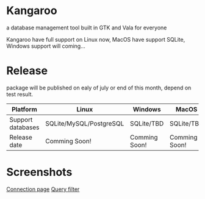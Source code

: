 # Kangaroo
a database management tool built in GTK and Vala for everyone

Kangaroo have full support on Linux now, MacOS have support SQLite, Windows support will coming...


# Release
package will be published on ealy of july or end of this month, depend on test result.

| Platform            | Linux 	                      | Windows       	      | MacOS 	              |
|---------------------|-------------------------------|-----------------------|-----------------------|
| Support databases   | SQLite/MySQL/PostgreSQL       | SQLite/TBD 	          | SQLite/TBD            |
| Release date        | Comming Soon!          	      | Comming Soon! 	      | Comming Soon!         |

# Screenshots
[Connection page](./docs/images/kangaroo-02.jpg)
[Query filter](./docs/images/kangaroo-05.png)